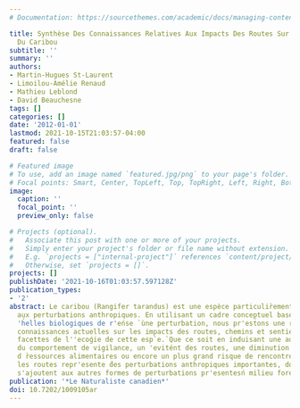 ```yaml
---
# Documentation: https://sourcethemes.com/academic/docs/managing-content/

title: Synthèse Des Connaissances Relatives Aux Impacts Des Routes Sur l'écologie
  Du Caribou
subtitle: ''
summary: ''
authors:
- Martin-Hugues St-Laurent
- Limoilou-Amélie Renaud
- Mathieu Leblond
- David Beauchesne
tags: []
categories: []
date: '2012-01-01'
lastmod: 2021-10-15T21:03:57-04:00
featured: false
draft: false

# Featured image
# To use, add an image named `featured.jpg/png` to your page's folder.
# Focal points: Smart, Center, TopLeft, Top, TopRight, Left, Right, BottomLeft, Bottom, BottomRight.
image:
  caption: ''
  focal_point: ''
  preview_only: false

# Projects (optional).
#   Associate this post with one or more of your projects.
#   Simply enter your project's folder or file name without extension.
#   E.g. `projects = ["internal-project"]` references `content/project/deep-learning/index.md`.
#   Otherwise, set `projects = []`.
projects: []
publishDate: '2021-10-16T01:03:57.597128Z'
publication_types:
- '2'
abstract: Le caribou (Rangifer tarandus) est une espèce particulir̀ement sensible
  aux perturbations anthropiques. En utilisant un cadre conceptuel basé sur les diffŕentes
  'h́elles biologiques de r'eńse `ùne perturbation, nous pr'est́ons une revue des
  connaissances actuelles sur les impacts des routes, chemins et sentiers sur plusieurs
  facettes de l''ecoǵie de cette esp`e.̀ Que ce soit en induisant une augmentation
  du comportement de vigilance, un 'evitént des routes, une diminution de l'acc`es`̀a
  d ̀ressources alimentaires ou encore un plus grand risque de rencontre avec un pr'edate,́
  les routes repr'esente ́des perturbations anthropiques importantes, dont les impacts
  s'ajoutent aux autres formes de perturbations pr'esentesń milieu forestier.
publication: '*Le Naturaliste canadien*'
doi: 10.7202/1009105ar
---
```

